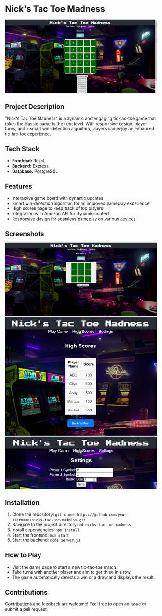 # Nick's Tac Toe Madness

![Game Preview](screenshots/game-preview.png)

## Project Description

"Nick's Tac Toe Madness" is a dynamic and engaging tic-tac-toe game that takes the classic game to the next level. With responsive design, player turns, and a smart win-detection algorithm, players can enjoy an enhanced tic-tac-toe experience.

## Tech Stack

- **Frontend:** React
- **Backend:** Express
- **Database:** PostgreSQL

## Features

- Interactive game board with dynamic updates
- Smart win-detection algorithm for an improved gameplay experience
- High scores page to keep track of top players
- Integration with Amazon API for dynamic content
- Responsive design for seamless gameplay on various devices

## Screenshots

![Game Screen](screenshots/game-screenshot.png)
![High Scores Screen](screenshots/high-scores-screenshot.png)
![Settings Screen](screenshots/settings-screenshot.png)

## Installation

1. Clone the repository: `git clone https://github.com/your-username/nicks-tac-toe-madness.git`
2. Navigate to the project directory: `cd nicks-tac-toe-madness`
3. Install dependencies: `npm install`
4. Start the frontend: `npm start`
5. Start the backend: `node server.js`

## How to Play

- Visit the game page to start a new tic-tac-toe match.
- Take turns with another player and aim to get three in a row.
- The game automatically detects a win or a draw and displays the result.

## Contributions

Contributions and feedback are welcome! Feel free to open an issue or submit a pull request.

